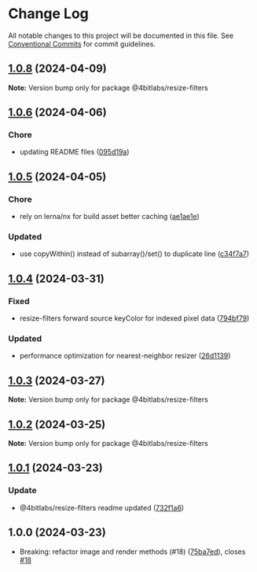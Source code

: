 # Change Log

All notable changes to this project will be documented in this file.
See [Conventional Commits](https://conventionalcommits.org) for commit guidelines.

## [1.0.8](https://github.com/32bitkid/sci.js/compare/@4bitlabs/resize-filters@1.0.7...@4bitlabs/resize-filters@1.0.8) (2024-04-09)

**Note:** Version bump only for package @4bitlabs/resize-filters

## [1.0.6](https://github.com/32bitkid/sci.js/compare/@4bitlabs/resize-filters@1.0.5...@4bitlabs/resize-filters@1.0.6) (2024-04-06)

### Chore

- updating README files ([095d19a](https://github.com/32bitkid/sci.js/commit/095d19af411d091c4315da129312e1d063bd2e39))

## [1.0.5](https://github.com/32bitkid/sci.js/compare/@4bitlabs/resize-filters@1.0.4...@4bitlabs/resize-filters@1.0.5) (2024-04-05)

### Chore

- rely on lerna/nx for build asset better caching ([ae1ae1e](https://github.com/32bitkid/sci.js/commit/ae1ae1eb4ead8e89a4d53ea0bcfcbc8e107b1488))

### Updated

- use copyWithin() instead of subarray()/set() to duplicate line ([c34f7a7](https://github.com/32bitkid/sci.js/commit/c34f7a7167bcf87bd5c41c8069829af9b8a82837))

## [1.0.4](https://github.com/32bitkid/sci.js/compare/@4bitlabs/resize-filters@1.0.3...@4bitlabs/resize-filters@1.0.4) (2024-03-31)

### Fixed

- resize-filters forward source keyColor for indexed pixel data ([794bf79](https://github.com/32bitkid/sci.js/commit/794bf79e98dc0644bf41c5be1ceb65b15ab6ff92))

### Updated

- performance optimization for nearest-neighbor resizer ([26d1139](https://github.com/32bitkid/sci.js/commit/26d113932adc03f0f8c6c77b3744095c05c81f8b))

## [1.0.3](https://github.com/32bitkid/sci.js/compare/@4bitlabs/resize-filters@1.0.2...@4bitlabs/resize-filters@1.0.3) (2024-03-27)

**Note:** Version bump only for package @4bitlabs/resize-filters

## [1.0.2](https://github.com/32bitkid/sci.js/compare/@4bitlabs/resize-filters@1.0.1...@4bitlabs/resize-filters@1.0.2) (2024-03-25)

**Note:** Version bump only for package @4bitlabs/resize-filters

## [1.0.1](https://github.com/32bitkid/sci.js/compare/@4bitlabs/resize-filters@1.0.0...@4bitlabs/resize-filters@1.0.1) (2024-03-23)

### Update

- @4bitlabs/resize-filters readme updated ([732f1a6](https://github.com/32bitkid/sci.js/commit/732f1a651e62cd95d902bcdc359f1351aff26300))

## 1.0.0 (2024-03-23)

- Breaking: refactor image and render methods (#18) ([75ba7ed](https://github.com/32bitkid/sci.js/commit/75ba7ed)), closes [#18](https://github.com/32bitkid/sci.js/issues/18)
